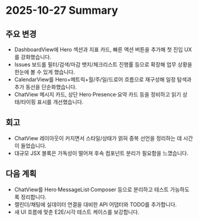 # 2025-10-27 Summary

## 주요 변경
- DashboardView에 Hero 섹션과 지표 카드, 빠른 액션 버튼을 추가해 첫 진입 UX를 강화했습니다.
- Issues 보드를 필터/검색/마감 뱃지/체크리스트 진행률 등으로 확장해 업무 상황을 한눈에 볼 수 있게 했습니다.
- CalendarView를 Hero+메트릭+월/주/일/드로어 흐름으로 재구성해 일정 탐색과 추가 동선을 단순화했습니다.
- ChatView 메시지 카드, 상단 Hero·Presence·요약 카드 등을 정비하고 읽기 상태/타이핑 표시를 개선했습니다.

## 회고
- ChatView 레이아웃이 커지면서 스타일/상태가 얽혀 중복 선언을 정리하는 데 시간이 들었습니다.
- 대규모 JSX 블록은 가독성이 떨어져 후속 컴포넌트 분리가 필요함을 느꼈습니다.

## 다음 계획
- ChatView를 Hero·MessageList·Composer 등으로 분리하고 테스트 가능하도록 정리합니다.
- 캘린더/채팅에 실데이터 연결을 대비한 API 어댑터와 TODO를 추가합니다.
- 새 UI 흐름에 맞춘 E2E/시각 테스트 케이스를 보강합니다.
